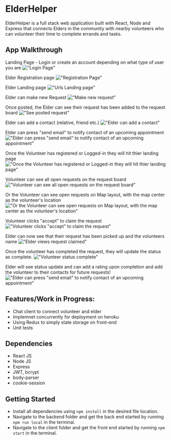 # ElderHelper 

ElderHelper is a full stack web application built with React, Node and Express that connects Elders in the community with nearby volunteers who can volunteer their time to complete errands and tasks.



## App Walkthrough
Landing Page - Login or create an account depending on what type of user you are
!["Login Page"](https://github.com/janiapurva/ElderHelper/blob/master/images/1%20-%20landingPage.png)

Elder Registration page
!["Registration Page"](https://github.com/janiapurva/ElderHelper/blob/master/images/2%20-%20Elder%20register.png)

Elder Landing page
!["Urls Landing page"](https://github.com/janiapurva/ElderHelper/blob/master/images/3%20-%20Elder%20Landing%20page%20after%20register.png)

Elder can make new Request
!["Make new request"](https://github.com/janiapurva/ElderHelper/blob/master/images/4%20-%20Elder%20Make%20request.png)

Once posted, the Elder can see their request has been added to the request board
!["See posted request"](https://github.com/janiapurva/ElderHelper/blob/master/images/6%20-%20see%20requsest%20get%20posted%20to%20Elder's%20request%20board.png)

Elder can add a contact (relative, friend etc.)
!["Elder can add a contact"](https://github.com/janiapurva/ElderHelper/blob/master/images/7%20-%20Elder%20can%20add%20contact.png)

Elder can press "send email" to notify contact of an upcoming appointment
!["Elder can press "send email" to notify contact of an upcoming appointment"](https://github.com/janiapurva/ElderHelper/blob/master/images/8%20-%20Elder%20can%20send%20email%20to%20a%20contact%20to%20inform%20them%20of%20any%20upcoming%20appointments.png)

Once the Volunteer has registered or Logged-in they will hit thier landing page
!["Once the Volunteer has registered or Logged-in they will hit thier landing page"](https://github.com/janiapurva/ElderHelper/blob/master/images/9%20-%20volunteer%20can%20login%20or%20register%20and%20hit%20the%20landing%20page.png)

Volunteer can see all open requests on the request board
!["Volunteer can see all open requests on the request board"](https://github.com/janiapurva/ElderHelper/blob/master/images/10%20-%20volutneer%20can%20see%20open%20requests%20on%20request%20board.png)

Or the Volunteer can see open requests on Map layout, with the map center as the volunteer's location 
!["Or the Volunteer can see open requests on Map layout, with the map center as the volunteer's location"](https://github.com/janiapurva/ElderHelper/blob/master/images/12%20-%20voluteer%20can%20also%20see%20requests%20by%20map.png)

Volunteer clicks "accept" to claim the request
!["Volunteer clicks "accept" to claim the request"](https://github.com/janiapurva/ElderHelper/blob/master/images/11%20-%20volunteer%20can%20click%20accept%20to%20pick%20up%20a%20request.png)

Elder can now see that their request has been picked up and the volunteers name
!["Elder views request claimed"](https://github.com/janiapurva/ElderHelper/blob/master/images/14%20-%20Elder%20can%20see%20that%20their%20request%20has%20been%20picked%20up%20and%20by%20the%20volunteer.png)

Once the volunteer has completed the request, they will update the status as complete.
!["Volunteer status complete"](https://github.com/janiapurva/ElderHelper/blob/master/images/15%20-%20after%20task%20is%20complete%2C%20volunteer%20will%20press%20completed%20and%20status%20will%20update.png)

Elder will see status update and can add a rating upon completion and add the volunteer to their contacts for future requests!
!["Elder can press "send email" to notify contact of an upcoming appointment"](https://github.com/janiapurva/ElderHelper/blob/master/images/16%20-%20Elder%20will%20see%20status%20update%20and%20can%20add%20a%20rating%20upon%20completion.png)


## Features/Work in Progress:
- Chat client to connect volunteer and elder
- Implemnet concurrently for deployment on heroku
- Using Redux to simply state storage on front-end
- Unit tests


## Dependencies

- React JS
- Node JS
- Express
- JWT, bcrypt
- body-parser
- cookie-session

## Getting Started

- Install all dependencies using `npm install` in the desired file location.
- Navigate to the backend folder and get the back end started by running `npm run local` in the terminal.
- Navigate to the client folder and get the front end started by running `npm start` in the terminal. 

 